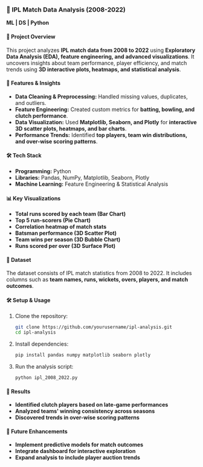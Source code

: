 ### 🏏 IPL Match Data Analysis (2008-2022)
**ML | DS | Python**

#### 📌 Project Overview  
This project analyzes **IPL match data from 2008 to 2022** using **Exploratory Data Analysis (EDA), feature engineering, and advanced visualizations**. It uncovers insights about team performance, player efficiency, and match trends using **3D interactive plots, heatmaps, and statistical analysis**.

#### 🚀 Features & Insights
- **Data Cleaning & Preprocessing:** Handled missing values, duplicates, and outliers.  
- **Feature Engineering:** Created custom metrics for **batting, bowling, and clutch performance**.  
- **Data Visualization:** Used **Matplotlib, Seaborn, and Plotly** for **interactive 3D scatter plots, heatmaps, and bar charts**.  
- **Performance Trends:** Identified **top players, team win distributions, and over-wise scoring patterns**.  

#### 🛠️ Tech Stack
- **Programming:** Python  
- **Libraries:** Pandas, NumPy, Matplotlib, Seaborn, Plotly  
- **Machine Learning:** Feature Engineering & Statistical Analysis  

#### 📊 Key Visualizations
- **Total runs scored by each team (Bar Chart)**
- **Top 5 run-scorers (Pie Chart)**
- **Correlation heatmap of match stats**
- **Batsman performance (3D Scatter Plot)**
- **Team wins per season (3D Bubble Chart)**
- **Runs scored per over (3D Surface Plot)**  

#### 💾 Dataset
The dataset consists of IPL match statistics from 2008 to 2022. It includes columns such as **team names, runs, wickets, overs, players, and match outcomes**.

#### 🛠️ Setup & Usage
1. Clone the repository:  
   ```bash
   git clone https://github.com/yourusername/ipl-analysis.git
   cd ipl-analysis
   ```
2. Install dependencies:  
   ```bash
   pip install pandas numpy matplotlib seaborn plotly
   ```
3. Run the analysis script:  
   ```bash
   python ipl_2008_2022.py
   ```

#### 🌊 Results
- **Identified clutch players based on late-game performances**  
- **Analyzed teams' winning consistency across seasons**  
- **Discovered trends in over-wise scoring patterns**  

#### 📌 Future Enhancements
- **Implement predictive models for match outcomes**
- **Integrate dashboard for interactive exploration**
- **Expand analysis to include player auction trends**

